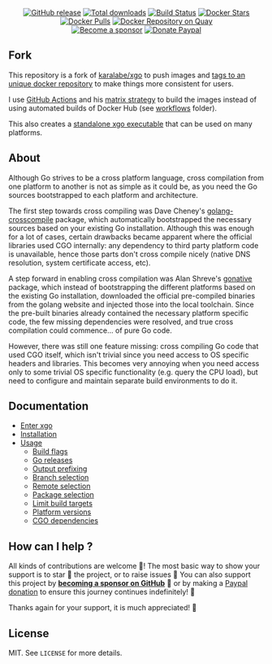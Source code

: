 <p align="center">
  <a href="https://github.com/crazy-max/xgo/releases/latest"><img src="https://img.shields.io/github/release/crazy-max/xgo.svg?style=flat-square" alt="GitHub release"></a>
  <a href="https://github.com/crazy-max/xgo/releases/latest"><img src="https://img.shields.io/github/downloads/crazy-max/xgo/total.svg?style=flat-square" alt="Total downloads"></a>
  <a href="https://github.com/crazy-max/xgo/actions"><img src="https://github.com/crazy-max/xgo/workflows/xgo/badge.svg" alt="Build Status"></a>
  <a href="https://hub.docker.com/r/crazymax/xgo/"><img src="https://img.shields.io/docker/stars/crazymax/xgo.svg?style=flat-square" alt="Docker Stars"></a>
  <a href="https://hub.docker.com/r/crazymax/xgo/"><img src="https://img.shields.io/docker/pulls/crazymax/xgo.svg?style=flat-square" alt="Docker Pulls"></a>
  <a href="https://quay.io/repository/crazymax/xgo"><img src="https://quay.io/repository/crazymax/xgo/status?style=flat-square" alt="Docker Repository on Quay"></a>
  <br /><a href="https://github.com/sponsors/crazy-max"><img src="https://img.shields.io/badge/sponsor-crazy--max-181717.svg?logo=github&style=flat-square" alt="Become a sponsor"></a>
  <a href="https://www.paypal.me/crazyws"><img src="https://img.shields.io/badge/donate-paypal-00457c.svg?logo=paypal&style=flat-square" alt="Donate Paypal"></a>
</p>

## Fork

This repository is a fork of [karalabe/xgo](https://github.com/karalabe/xgo) to push images and [tags to an unique docker repository](https://hub.docker.com/r/crazymax/xgo/tags/?page=1&ordering=last_updated) to make things more consistent for users.

I use [GitHub Actions](https://github.com/crazy-max/xgo/actions) and his [matrix strategy](https://help.github.com/en/articles/workflow-syntax-for-github-actions#jobsjob_idstrategymatrix) to build the images instead of using automated builds of Docker Hub (see [workflows](.github/workflows) folder).

This also creates a [standalone xgo executable](https://github.com/crazy-max/xgo/releases) that can be used on many platforms.

## About

Although Go strives to be a cross platform language, cross compilation from one
platform to another is not as simple as it could be, as you need the Go sources
bootstrapped to each platform and architecture.

The first step towards cross compiling was Dave Cheney's [golang-crosscompile](https://github.com/davecheney/golang-crosscompile)
package, which automatically bootstrapped the necessary sources based on your
existing Go installation. Although this was enough for a lot of cases, certain
drawbacks became apparent where the official libraries used CGO internally: any
dependency to third party platform code is unavailable, hence those parts don't
cross compile nicely (native DNS resolution, system certificate access, etc).

A step forward in enabling cross compilation was Alan Shreve's [gonative](https://github.com/inconshreveable/gonative)
package, which instead of bootstrapping the different platforms based on the
existing Go installation, downloaded the official pre-compiled binaries from the
golang website and injected those into the local toolchain. Since the pre-built
binaries already contained the necessary platform specific code, the few missing
dependencies were resolved, and true cross compilation could commence... of pure
Go code.

However, there was still one feature missing: cross compiling Go code that used
CGO itself, which isn't trivial since you need access to OS specific headers and
libraries. This becomes very annoying when you need access only to some trivial
OS specific functionality (e.g. query the CPU load), but need to configure and
maintain separate build environments to do it.

## Documentation

* [Enter xgo](doc/enter-xgo.md)
* [Installation](doc/installation.md)
* [Usage](doc/usage.md)
  * [Build flags](doc/usage/build-flags.md)
  * [Go releases](doc/usage/go-releases.md)
  * [Output prefixing](doc/usage/output-prefixing.md)
  * [Branch selection](doc/usage/branch-selection.md)
  * [Remote selection](doc/usage/remote-selection.md)
  * [Package selection](doc/usage/package-selection.md)
  * [Limit build targets](doc/usage/limit-build-targets.md)
  * [Platform versions](doc/usage/platform-versions.md)
  * [CGO dependencies](doc/usage/cgo-dependencies.md)

## How can I help ?

All kinds of contributions are welcome :raised_hands:! The most basic way to show your support is to star :star2: the project, or to raise issues :speech_balloon: You can also support this project by [**becoming a sponsor on GitHub**](https://github.com/sponsors/crazy-max) :clap: or by making a [Paypal donation](https://www.paypal.me/crazyws) to ensure this journey continues indefinitely! :rocket:

Thanks again for your support, it is much appreciated! :pray:

## License

MIT. See `LICENSE` for more details.
